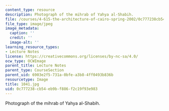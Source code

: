 ```yaml
---
content_type: resource
description: Photograph of the mihrab of Yahya al-Shabih.
file: /courses/4-615-the-architecture-of-cairo-spring-2002/0c777238cb54eb9bf886f2c19f93e983_1041.jpg
file_type: image/jpeg
image_metadata:
  caption: ''
  credit: ''
  image-alt: ''
learning_resource_types:
- Lecture Notes
license: https://creativecommons.org/licenses/by-nc-sa/4.0/
ocw_type: OCWImage
parent_title: Lecture Notes
parent_type: CourseSection
parent_uid: 6903e2f5-731a-0bfe-a3b8-4ff0493b836b
resourcetype: Image
title: 1041.jpg
uid: 0c777238-cb54-eb9b-f886-f2c19f93e983
---
```

Photograph of the mihrab of Yahya al-Shabih.